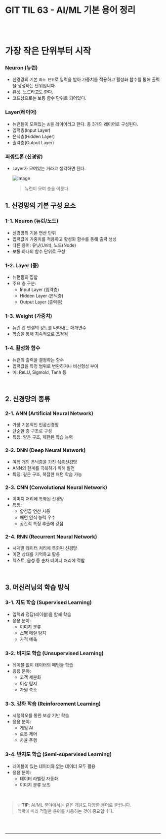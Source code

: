 # GIT TIL 63 - AI/ML 기본 용어 정리

<br><br>

# 가장 작은 단위부터 시작
<h3> Neuron (뉴런)</h3>

- 신경망의 기본 `최소 단위`로 입력을 받아 가중치를 적용하고 활성화 함수를 통해 출력을 생성하는 단위입니다. 
- 유닛, 노드라고도 한다. 
- 코드상으로는 보통 함수 단위로 되어있다.

<h3> Layer(레이어) </h3>

- 뉴런들이 모여있는 `층`을 레이어라고 한다. 총 3개의 레이어로 구성된다.
- 입력층(Input Layer)
- 은닉층(Hidden Layer)
- 출력층(Output Layer)

<h3> 퍼셉트론 (신경망) </h3>

- Layer가 모여있는 거라고 생각하면 된다.
    
    ![Image](https://github.com/user-attachments/assets/c42852c3-5633-4183-adb1-c3f59c57eeea)
    
    >뉴런이 모여 층을 이룬다.

## 1. 신경망의 기본 구성 요소

### 1-1. Neuron (뉴런/노드)
- 신경망의 기본 연산 단위
- 입력값에 가중치를 적용하고 활성화 함수를 통해 출력 생성
- 다른 용어: 유닛(Unit), 노드(Node)
- 보통 하나의 함수 단위로 구성

### 1-2. Layer (층)
- 뉴런들의 집합
- 주요 층 구분:
  - Input Layer (입력층)
  - Hidden Layer (은닉층)
  - Output Layer (출력층)

### 1-3. Weight (가중치)
- 뉴런 간 연결의 강도를 나타내는 매개변수
- 학습을 통해 지속적으로 조정됨

### 1-4. 활성화 함수
- 뉴런의 출력을 결정하는 함수
- 입력값을 특정 범위로 변환하거나 비선형성 부여
- 예: ReLU, Sigmoid, Tanh 등

<br>

## 2. 신경망의 종류

### 2-1. ANN (Artificial Neural Network)
- 가장 기본적인 인공신경망
- 단순한 층 구조로 구성
- 특징: 얕은 구조, 제한된 학습 능력

### 2-2. DNN (Deep Neural Network)
- 여러 개의 은닉층을 가진 심층신경망
- ANN의 한계를 극복하기 위해 발전
- 특징: 깊은 구조, 복잡한 패턴 학습 가능

### 2-3. CNN (Convolutional Neural Network)
- 이미지 처리에 특화된 신경망
- 특징:
  - 합성곱 연산 사용
  - 패턴 인식 능력 우수
  - 공간적 특징 추출에 강점

### 2-4. RNN (Recurrent Neural Network)
- 시계열 데이터 처리에 특화된 신경망
- 이전 상태를 기억하고 활용
- 텍스트, 음성 등 순차 데이터 처리에 적합

<br>

## 3. 머신러닝의 학습 방식

### 3-1. 지도 학습 (Supervised Learning)
- 입력과 정답(레이블)을 함께 학습
- 응용 분야:
  - 이미지 분류
  - 스팸 메일 탐지
  - 가격 예측

### 3-2. 비지도 학습 (Unsupervised Learning)
- 레이블 없이 데이터의 패턴을 학습
- 응용 분야:
  - 고객 세분화
  - 이상 탐지
  - 차원 축소

### 3-3. 강화 학습 (Reinforcement Learning)
- 시행착오를 통한 보상 기반 학습
- 응용 분야:
  - 게임 AI
  - 로봇 제어
  - 자율 주행

### 3-4. 반지도 학습 (Semi-supervised Learning)
- 레이블이 있는 데이터와 없는 데이터 모두 활용
- 응용 분야:
  - 데이터 라벨링 자동화
  - 이미지 분류 보조

<br>

> 💡 **TIP**: AI/ML 분야에서는 같은 개념도 다양한 용어로 불립니다. <br>
> 맥락에 따라 적절한 용어를 사용하는 것이 중요합니다.

<br><br>

---

<br><br> 